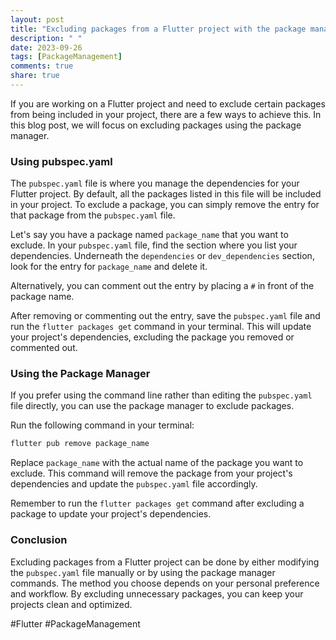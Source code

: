 ```yaml
---
layout: post
title: "Excluding packages from a Flutter project with the package manager"
description: " "
date: 2023-09-26
tags: [PackageManagement]
comments: true
share: true
---
```


If you are working on a Flutter project and need to exclude certain packages from being included in your project, there are a few ways to achieve this. In this blog post, we will focus on excluding packages using the package manager.

### Using pubspec.yaml

The `pubspec.yaml` file is where you manage the dependencies for your Flutter project. By default, all the packages listed in this file will be included in your project. To exclude a package, you can simply remove the entry for that package from the `pubspec.yaml` file.

Let's say you have a package named `package_name` that you want to exclude. In your `pubspec.yaml` file, find the section where you list your dependencies. Underneath the `dependencies` or `dev_dependencies` section, look for the entry for `package_name` and delete it. 

Alternatively, you can comment out the entry by placing a `#` in front of the package name. 

After removing or commenting out the entry, save the `pubspec.yaml` file and run the `flutter packages get` command in your terminal. This will update your project's dependencies, excluding the package you removed or commented out.

### Using the Package Manager

If you prefer using the command line rather than editing the `pubspec.yaml` file directly, you can use the package manager to exclude packages.

Run the following command in your terminal:

```bash
flutter pub remove package_name
```

Replace `package_name` with the actual name of the package you want to exclude. This command will remove the package from your project's dependencies and update the `pubspec.yaml` file accordingly.

Remember to run the `flutter packages get` command after excluding a package to update your project's dependencies.

### Conclusion

Excluding packages from a Flutter project can be done by either modifying the `pubspec.yaml` file manually or by using the package manager commands. The method you choose depends on your personal preference and workflow. By excluding unnecessary packages, you can keep your projects clean and optimized.

#Flutter #PackageManagement